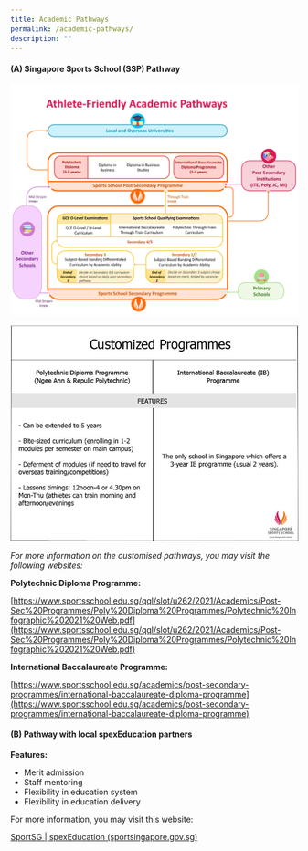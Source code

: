 ```yaml
---
title: Academic Pathways
permalink: /academic-pathways/
description: ""
---
```

#### **(A) Singapore Sports School (SSP) Pathway**

![Athlete-Friendly_Academic_Pathway](/images/Our%20Work/Singapore%20Sports%20Institute/Athlete%20Life/SpexEducation/Academic%20Pathways/Athlete-Friendly_Academic_Pathway.jpeg)

![SSP_pathway](/images/Our%20Work/Singapore%20Sports%20Institute/Athlete%20Life/SpexEducation/Academic%20Pathways/SSP_pathway.jpeg)

*For more information on the customised pathways, you may visit the following websites:*

**Polytechnic Diploma Programme:**

[https://www.sportsschool.edu.sg/qql/slot/u262/2021/Academics/Post-Sec%20Programmes/Poly%20Diploma%20Programmes/Polytechnic%20Infographic%202021%20Web.pdf](https://www.sportsschool.edu.sg/qql/slot/u262/2021/Academics/Post-Sec%20Programmes/Poly%20Diploma%20Programmes/Polytechnic%20Infographic%202021%20Web.pdf)

**International Baccalaureate Programme:**

[https://www.sportsschool.edu.sg/academics/post-secondary-programmes/international-baccalaureate-diploma-programme](https://www.sportsschool.edu.sg/academics/post-secondary-programmes/international-baccalaureate-diploma-programme)

#### **(B) Pathway with local spexEducation partners**

**Features:**

* Merit admission
* Staff mentoring
* Flexibility in education system
* Flexibility in education delivery

For more information, you may visit this website:

[SportSG | spexEducation (sportsingapore.gov.sg)](/singapore-sports-institute/athlete-life/spexeducation/)